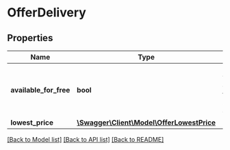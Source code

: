 # OfferDelivery

## Properties
Name | Type | Description | Notes
------------ | ------------- | ------------- | -------------
**available_for_free** | **bool** | Indicates whether the offer has free shipping option. | [optional] 
**lowest_price** | [**\Swagger\Client\Model\OfferLowestPrice**](OfferLowestPrice.md) |  | [optional] 

[[Back to Model list]](../../README.md#documentation-for-models) [[Back to API list]](../../README.md#documentation-for-api-endpoints) [[Back to README]](../../README.md)

